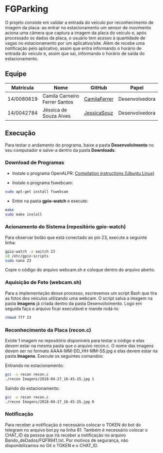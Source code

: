 # FGParking

O projeto consiste em validar a entrada do veículo por reconhecimento de imagem da placa: ao entrar no estacionamento um sensor de movimento aciona uma câmera que captura a imagem da placa do veículo e, após processado os dados da placa, o usuário tem acesso à quantidade de vagas no estacionamento por um aplicativo/site. Além de recebe uma notificação pelo aplicativo, assim que entra informando o horário de entrada do veículo e, assim que sai, informando o horário de saída do estacionamento.

## Equipe

| Matrícula | Nome | GitHub | Papel |
| --- | --- | --- | --- |
| 14/0080619 | Camila Carneiro Ferrer Santos | [CamilaFerrer](https://github.com/CamilaFerrer) | Desenvolvedora |
| 14/0042784 | Jéssica de Souza Alves | [JessicaSouz](https://github.com/JessicaSouz) | Desenvolvedora |

## Execução

Para testar o andamento do programa, baixe a pasta **Desenvolvimento** no seu computador e salve-a dentro da pasta **Downloads**.

### Download de Programas

* Instale o programa OpenALPR:
[Compilation instructions (Ubuntu Linux)](https://github.com/openalpr/openalpr/wiki/Compilation-instructions-(Ubuntu-Linux))

* Instale o programa fswebcam:
```bash
sudo apt-get install fswebcam
```

* Entre na pasta **gpio-watch** e execute:
```bash
make
sudo make install
```

### Acionamento do Sistema (repositório gpio-watch)
Para observar botão que está conectado ao pin 23, execute a seguinte linha:

```bash
gpio-watch -e switch 23
cd /etc/gpio-scripts
sudo nano 23
```

Copie o código do arquivo webcam.sh e coloque dentro do arquivo aberto.

### Aquisição de Foto (webcam.sh)
Para a implementação desse processo, escrevemos um script Bash que tira as fotos dos veículos utilizando uma webcam. O script salva a imagem na pasta **Imagens** já criada dentro da pasta Desenvolvimento. Logo em seguida faça o arquivo ficar executável e mande rodá-lo:

```bash
chmod 777 23
```

### Reconhecimento da Placa (recon.c)
Existe 1 imagem no repositório disponíveis para testar o código e elas devem estar na mesma pasta que o arquivo recon.c. O nome das imagens devem ser no formato AAAA-MM-DD_HH-MM-SS.jpg e elas devem estar na pasta **Imagens**. Execute os seguintes comandos:

Entrando no estacionamento:
```bash
gcc -o recon recon.c
./recon Imagens/2018-04-27_16-45-25.jpg 1
```

Saindo do estacionamento:
```bash
gcc -o recon recon.c
./recon Imagens/2018-04-27_16-45-25.jpg 0
```

### Notificação
Para receber a notificação é necessário colocar o TOKEN do bot do telegram no arquivo bot.py na linha 81. Também é necessário colocar o CHAT_ID da pessoa que irá receber a notificação no arquivo Bando_deDados/FQF9941.txt. Por motivos de segurança, não disponibilizamos no Git o TOKEN e o CHAT_ID.
